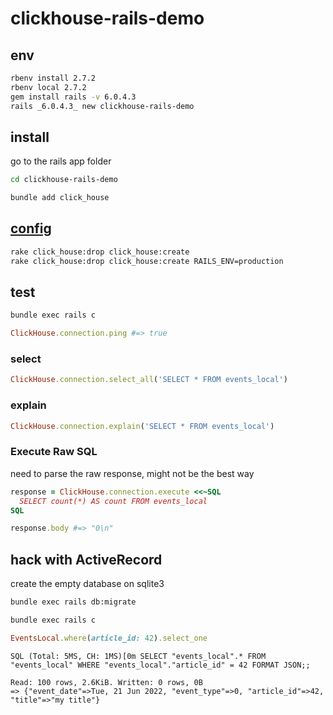 # clickhouse-rails-demo

## env

```sh
rbenv install 2.7.2
rbenv local 2.7.2
gem install rails -v 6.0.4.3
rails _6.0.4.3_ new clickhouse-rails-demo
```

## install

go to the rails app folder

```sh
cd clickhouse-rails-demo
```

```sh
bundle add click_house
```

## [config](https://github.com/shlima/click_house#using-with-rails)

```sh
rake click_house:drop click_house:create
rake click_house:drop click_house:create RAILS_ENV=production
```

## test

```sh
bundle exec rails c
```

```ruby
ClickHouse.connection.ping #=> true
```

### select

```ruby
ClickHouse.connection.select_all('SELECT * FROM events_local')
```

### explain

```ruby
ClickHouse.connection.explain('SELECT * FROM events_local')
```

### Execute Raw SQL

need to parse the raw response, might not be the best way

```ruby
response = ClickHouse.connection.execute <<~SQL
  SELECT count(*) AS count FROM events_local
SQL

response.body #=> "0\n"
```

## hack with ActiveRecord

create the empty database on sqlite3

```sh
bundle exec rails db:migrate
```

```sh
bundle exec rails c
```

```ruby
EventsLocal.where(article_id: 42).select_one
```

```
SQL (Total: 5MS, CH: 1MS)[0m SELECT "events_local".* FROM "events_local" WHERE "events_local"."article_id" = 42 FORMAT JSON;;
                                                                                                                             Read: 100 rows, 2.6KiB. Written: 0 rows, 0B
=> {"event_date"=>Tue, 21 Jun 2022, "event_type"=>0, "article_id"=>42, "title"=>"my title"}
```

